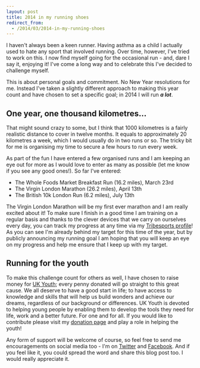 ```yaml
---
layout: post
title: 2014 in my running shoes
redirect_from:
  - /2014/03/2014-in-my-running-shoes
---
```


I haven't always been a keen runner. Having asthma as a child I actually used to hate any sport that
involved running. Over time, however, I've tried to work on this. I now find myself going for the
occasional run - and, dare I say it, enjoying it! I've come a long way and to celebrate this I've
decided to challenge myself.

This is about personal goals and commitment. No New Year resolutions for me. Instead I've taken a
slightly different approach to making this year count and have chosen to set a specific goal; in
2014 I will run ***a lot***.

## One year, one thousand kilometres...

That might sound crazy to some, but I think that 1000 kilometres is a fairly realistic distance to
cover in twelve months. It equals to approximately 20 kilometres a week, which I would usually do in
two runs or so. The tricky bit for me is organising my time to secure a few hours to run every week.

As part of the fun I have entered a few organised runs and I am keeping an eye out for more as I
would love to enter as many as possible (let me know if you see any good ones!). So far I've
entered:

* The Whole Foods Market Breakfast Run (16.2 miles), March 23rd
* The Virgin London Marathon (26.2 miles), April 13th
* The British 10k London Run (6.2 miles), July 13th

The Virgin London Marathon will be my first ever marathon and I am really excited about it! To make
sure I finish in a good time I am training on a regular basis and thanks to the clever devices that
we carry on ourselves every day, you can track my progress at any time via my [Tribesports
profile](http://tribesports.com/users/kevinplattret/training/running?year=2014)! As you can see I'm
already behind my target for this time of the year, but by publicly announcing my running goal I am
hoping that you will keep an eye on my progress and help me ensure that I keep up with my target.

## Running for the youth

To make this challenge count for others as well, I have chosen to raise money for [UK
Youth](http://ukyouth.org); every penny donated will go straight to this great cause. We all deserve
to have a good start in life; to have access to knowledge and skills that will help us build wonders
and achieve our dreams, regardless of our background or differences. UK Youth is devoted to helping
young people by enabling them to develop the tools they need for life, work and a better future. For
one and for all. If you would like to contribute please visit my [donation
page](http://uk.virginmoneygiving.com/kplattret) and play a role in helping the youth!

Any form of support will be welcome of course, so feel free to send me encouragements on social
media too - I'm on [Twitter](https://twitter.com/kplattret) and
[Facebook](https://facebook.com/kplattret). And if you feel like it, you could spread the word
and share this blog post too. I would really appreciate it.
